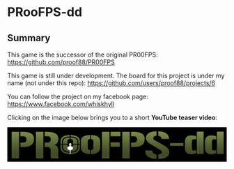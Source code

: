 # PRooFPS-dd


## Summary

This game is the successor of the original PR00FPS:
https://github.com/proof88/PR00FPS

This game is still under development.
The board for this project is under my name (not under this repo): https://github.com/users/proof88/projects/6

You can follow the project on my facebook page:
https://www.facebook.com/whiskhyll

Clicking on the image below brings you to a short **YouTube teaser video**:
<p align="center">
  <a href="http://www.youtube.com/watch?feature=player_embedded&v=XPMMzPYjR98" target="_blank"><img src="PR00FPS-dd-logo.png" alt="Click to see the video!"/></a>
</p>
